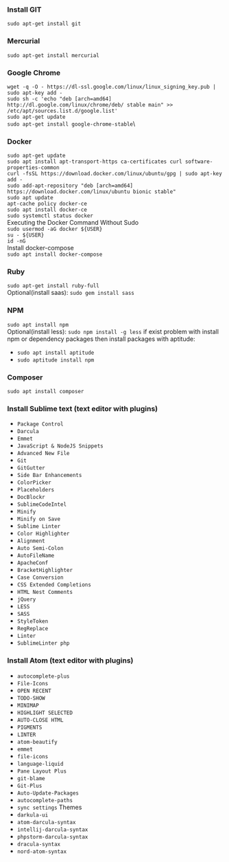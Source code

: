 ### Install GIT
```sudo apt-get install git```

### Mercurial
```sudo apt-get install mercurial```

### Google Chrome
```wget -q -O - https://dl-ssl.google.com/linux/linux_signing_key.pub | sudo apt-key add - ```\
```sudo sh -c 'echo "deb [arch=amd64] http://dl.google.com/linux/chrome/deb/ stable main" >> /etc/apt/sources.list.d/google.list'```\
```sudo apt-get update```\
```sudo apt-get install google-chrome-stable```\

### Docker
```sudo apt-get update```\
```sudo apt install apt-transport-https ca-certificates curl software-properties-common```\
```curl -fsSL https://download.docker.com/linux/ubuntu/gpg | sudo apt-key add -```\
```sudo add-apt-repository "deb [arch=amd64] https://download.docker.com/linux/ubuntu bionic stable"```\
```sudo apt update```\
```apt-cache policy docker-ce```\
```sudo apt install docker-ce```\
```sudo systemctl status docker``` \
Executing the Docker Command Without Sudo \
```sudo usermod -aG docker ${USER}```\
```su - ${USER}```\
```id -nG```\
Install docker-compose\
```sudo apt install docker-compose```

### Ruby
```sudo apt-get install ruby-full```\
Optional(install saas): ```sudo gem install sass```

### NPM
```sudo apt install npm```\
Optional(install less): ```sudo npm install -g less```
if exist problem with install npm or dependency packages then install packages with aptitude:
+ ```sudo apt install aptitude```
+ ```sudo aptitude install npm```

### Composer 
```sudo apt install composer```

### Install Sublime text (text editor with plugins)
+ ```Package Control```
+ ```Darcula```
+ ```Emmet```
+ ```JavaScript & NodeJS Snippets```
+ ```Advanced New File```
+ ```Git```
+ ```GitGutter```
+ ```Side Bar Enhancements```
+ ```ColorPicker```
+ ```Placeholders```
+ ```DocBlockr```
+ ```SublimeCodeIntel```
+ ```Minify```
+ ```Minify on Save```
+ ```Sublime Linter```
+ ```Color Highlighter```
+ ```Alignment```
+ ```Auto Semi-Colon```
+ ```AutoFileName```
+ ```ApacheConf```
+ ```BracketHighlighter```
+ ```Case Conversion```
+ ```CSS Extended Completions```
+ ```HTML Nest Comments```
+ ```jQuery```
+ ```LESS```
+ ```SASS```
+ ```StyleToken```
+ ```RegReplace```
+ ```Linter```
+ ```SublimeLinter php```

### Install Atom (text editor with plugins)
+ ```autocomplete-plus```
+ ```File-Icons```
+ ```OPEN RECENT```
+ ```TODO-SHOW```
+ ```MINIMAP```
+ ```HIGHLIGHT SELECTED```
+ ```AUTO-CLOSE HTML```
+ ```PIGMENTS```
+ ```LINTER```
+ ```atom-beautify```
+ ```emmet```
+ ```file-icons```
+ ```language-liquid```
+ ```Pane Layout Plus```
+ ```git-blame```
+ ```Git-Plus```
+ ```Auto-Update-Packages```
+ ```autocomplete-paths```
+ ```sync settings```
Themes
+ ```darkula-ui```
+ ```atom-darcula-syntax```
+ ```intellij-darcula-syntax```
+ ```phpstorm-darcula-syntax```
+ ```dracula-syntax```
+ ```nord-atom-syntax```
